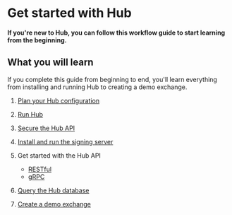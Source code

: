 # Get started with Hub

**If you're new to Hub, you can follow this workflow guide to start learning from the beginning.**

## What you will learn

If you complete this guide from beginning to end, you'll learn everything from installing and running Hub to creating a demo exchange.

1. [Plan your Hub configuration](../how-to-guides/configure-hub.md)

2. [Run Hub](../how-to-guides/install-hub.md)

3. [Secure the Hub API](../how-to-guides/secure-hub-api.md)

4. [Install and run the signing server](../how-to-guides/install-the-signing-server.md)

5. Get started with the Hub API

    - [RESTful](../how-to-guides/get-started-with-rest-api.md)
    - [gRPC](../how-to-guides/get-started-with-the-grpc-api.md)

6. [Query the Hub database](../how-to-guides/query-the-database.md)

7. [Create a demo exchange](../how-to-guides/create-a-demo-exchange.md)